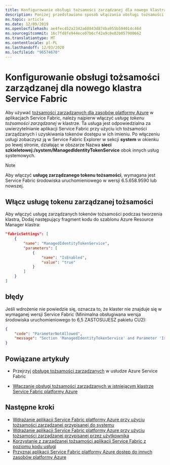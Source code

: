 ```yaml
---
title: Konfigurowanie obsługi tożsamości zarządzanej dla nowego klastra Service Fabric
description: Poniżej przedstawiono sposób włączania obsługi tożsamości zarządzanych w nowym klastrze usługi Azure Service Fabric
ms.topic: article
ms.date: 12/09/2019
ms.openlocfilehash: ae4fec452a2342a68843d874ba955b594014c46d
ms.sourcegitcommit: 16c7fd8fe944ece07b6cf42a9c0e82b057900662
ms.translationtype: MT
ms.contentlocale: pl-PL
ms.lasthandoff: 12/03/2020
ms.locfileid: "96574670"
---
```

# <a name="configure-managed-identity-support-for-a-new-service-fabric-cluster"></a>Konfigurowanie obsługi tożsamości zarządzanej dla nowego klastra Service Fabric

Aby używać [tożsamości zarządzanych dla zasobów platformy Azure](../active-directory/managed-identities-azure-resources/overview.md) w aplikacjach Service Fabric, należy najpierw włączyć *usługę tokenu tożsamości zarządzanej* w klastrze. Ta usługa jest odpowiedzialna za uwierzytelnianie aplikacji Service Fabric przy użyciu ich tożsamości zarządzanych i uzyskiwania tokenów dostępu w ich imieniu. Po włączeniu usługi zobaczysz ją w Service Fabric Explorer w sekcji **system** w okienku po lewej stronie, działając w obszarze Nazwa **sieci szkieletowej:/system/ManagedIdentityTokenService** obok innych usług systemowych.

> [!NOTE]
> Aby włączyć **usługę zarządzanego tokenu tożsamości**, wymagana jest Service Fabric środowiska uruchomieniowego w wersji 6.5.658.9590 lub nowszej.  

## <a name="enable-the-managed-identity-token-service"></a>Włącz usługę tokenu zarządzanej tożsamości

Aby włączyć usługę zarządzanych tokenów tożsamości podczas tworzenia klastra, Dodaj następujący fragment kodu do szablonu Azure Resource Manager klastra:

```json
"fabricSettings": [
    {
        "name": "ManagedIdentityTokenService",
        "parameters": [
            {
                "name": "IsEnabled",
                "value": "true"
            }
        ]
    }
]
```

## <a name="errors"></a>błędy

Jeśli wdrożenie nie powiedzie się, oznacza to, że klaster nie znajduje się w wymaganej wersji Service Fabric (Minimalna obsługiwana wersja środowiska uruchomieniowego to 6,5 ZASTOSUJESZ pakietu CU2):


```json
{
    "code": "ParameterNotAllowed",
    "message": "Section 'ManagedIdentityTokenService' and Parameter 'IsEnabled' is not allowed."
}
```

## <a name="related-articles"></a>Powiązane artykuły

* Przejrzyj [obsługę tożsamości zarządzanych](./concepts-managed-identity.md) w usłudze Azure Service Fabric

* [Włączanie obsługi tożsamości zarządzanych w istniejącym klastrze Service Fabric platformy Azure](./configure-existing-cluster-enable-managed-identity-token-service.md)

## <a name="next-steps"></a>Następne kroki

* [Wdrażanie aplikacji Service Fabric platformy Azure przy użyciu tożsamości zarządzanej przypisanej do systemu](./how-to-deploy-service-fabric-application-system-assigned-managed-identity.md)
* [Wdrażanie aplikacji Service Fabric platformy Azure przy użyciu tożsamości zarządzanej przypisanej przez użytkownika](./how-to-deploy-service-fabric-application-user-assigned-managed-identity.md)
* [Korzystanie z zarządzanej tożsamości aplikacji Service Fabric z poziomu kodu usługi](./how-to-managed-identity-service-fabric-app-code.md)
* [Przyznaj aplikacji Service Fabric platformy Azure dostęp do innych zasobów platformy Azure](./how-to-grant-access-other-resources.md)